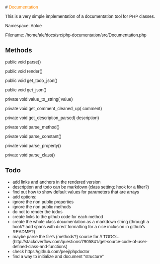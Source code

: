<!doctype html>
<html lang="en">
<head>
<meta charset="utf-8">
<title>Documentation: Documentation</title>
<link href='http://fonts.googleapis.com/css?family=Fira+Sans:300,400,300italic,400italic' rel='stylesheet' type='text/css'>
<link href='http://fonts.googleapis.com/css?family=Fira+Mono' rel='stylesheet' type='text/css'>
<style>
    .documentation {
        font-family: "Fira Sans", "Source Sans Pro", Helvetica, Arial, sans-serif;
        font-weight: 400;
    }
    .documentation h1 {
        color: #f80;
    }
    .documentation h2 {
        color: #f80;
        font-size:1.125em;
        font-weight:normal;
    }
    .documentation p.signature {
        padding-top:0px;
        margin-top:13px;
        padding-bottom:0px;
        margin-bottom:0px;
        font: normal 0.875rem/1.5rem "Fira Mono", monospace;
    }
    .documentation p.signature span.modifier {
        color: #333;
    }
    .documentation p.signature  span.type {
        color: #693;
    }
    .documentation p.signature  span.name {
        color: #369;
    }
    .documentation p.description {
        padding-top:6px;
        margin-top:0px;
        padding-bottom:0px;
        margin-bottom:0px;
    }
</style>
</head>
<body>
<div style='font-family: "Fira Sans", "Source Sans Pro", Helvetica, Arial, sans-serif; font-weight: 400;'>
# <span style="color: #f80;">Documentation</span>
<p>This is a very simple implementation of a documentation tool for PHP classes.
</p>
<p>Namespace: Aoloe</p>
<p>Filename: /home/ale/docs/src/php-documentation/src/Documentation.php</p>
<h2>Methods</h2>
<p class="signature"><span class="modifier">public</span> <span class="type">void</span> <span class="name">parse</span>()</p>
<p class="signature"><span class="modifier">public</span> <span class="type">void</span> <span class="name">render</span>()</p>
<p class="signature"><span class="modifier">public</span> <span class="type">void</span> <span class="name">get_todo_json</span>()</p>
<p class="signature"><span class="modifier">public</span> <span class="type">void</span> <span class="name">get_json</span>()</p>
<p class="signature"><span class="modifier">private</span> <span class="type">void</span> <span class="name">value_to_string</span>(<span class="type"></span> <span class="name">value</span>)</p>
<p class="signature"><span class="modifier">private</span> <span class="type">void</span> <span class="name">get_comment_cleaned_up</span>(<span class="type"></span> <span class="name">comment</span>)</p>
<p class="signature"><span class="modifier">private</span> <span class="type">void</span> <span class="name">get_description_parsed</span>(<span class="type"></span> <span class="name">description</span>)</p>
<p class="signature"><span class="modifier">private</span> <span class="type">void</span> <span class="name">parse_method</span>()</p>
<p class="signature"><span class="modifier">private</span> <span class="type">void</span> <span class="name">parse_constant</span>()</p>
<p class="signature"><span class="modifier">private</span> <span class="type">void</span> <span class="name">parse_property</span>()</p>
<p class="signature"><span class="modifier">private</span> <span class="type">void</span> <span class="name">parse_class</span>()</p>
<h2>Todo</h2>
<ul>
<li>add links and anchors in the rendered version </li>
<li>description and todo can be markdown (class setting; hook for a filter?) </li>
<li>find out how to show default values for parameters that are arrays </li>
<li>add options: </li>
<li>ignore the non public properties </li>
<li>ignore the non public methods </li>
<li>do not to render the todos </li>
<li>create links to the github code for each method </li>
<li>create the whole class documentation as a markdown string (through a hook?
add spans with direct formatting for a nice inclusion in github's README?) </li>
<li>maybe parse the file's (methods?) source for // TODO:...
(http://stackoverflow.com/questions/7905841/get-source-code-of-user-defined-class-and-functions) </li>
<li>check https://github.com/peej/phpdoctor </li>
<li>find a way to initialize and document "structure" </li>
</ul>
</div>
</body>
</html>
